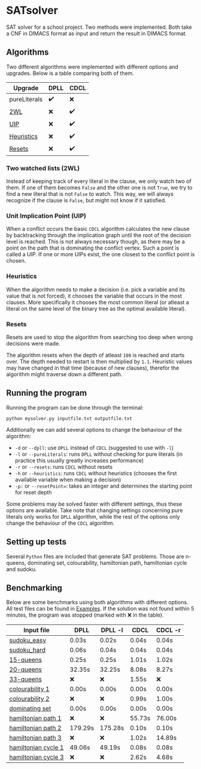 # SATsolver #
SAT solver for a school project. Two methods were implemented. Both take a CNF in DIMACS format as input and return the result in DIMACS format.

## Algorithms
Two different algorithms were implemented with different options and upgrades. Below is a table comparing both of them.

Upgrade | DPLL | CDCL
------- | ---- | ----
pureLiterals | :heavy_check_mark: | :x:
[2WL](#two-watched-lists-2wl "Goto 2WL") | :x: | :heavy_check_mark:
[UIP](#unit-implication-point-uip "Goto UIP") | :x: | :heavy_check_mark:
[Heuristics](#heuristics "Goto Heuristics") | :x: | :heavy_check_mark:
[Resets](#resets "Goto Resets") | :x: | :heavy_check_mark:

### Two watched lists (2WL)
Instead of keeping track of every literal in the clause, we only watch two of them. If one of them becomes `False` and the other one is not `True`, we try to find a new literal that is not `False` to watch. This way, we will always recognize if the clause is `False`, but might not know if it satisfied.

### Unit Implication Point (UIP)
When a conflict occurs the basic `CDCL` algorithm calculates the new clause by backtracking through the implication graph until the root of the decision level is reached. This is not always necessary though, as there may be a point on the path that is dominating the conflict vertex. Such a point is called a UIP. If one or more UIPs exist, the one closest to the conflict point is chosen.

### Heuristics
When the algorithm needs to make a decision (i.e. pick a variable and its value that is not forced), it chooses the variable that occurs in the most clauses. More specifically it chooses the most common literal (or atleast a literal on the same level of the binary tree as the optimal available literal).

### Resets
Resets are used to stop the algorithm from searching too deep when wrong decisions were made.

The algorithm resets when the depth of atleast `100` is reached and starts over. The depth needed to restart is then multiplied by `1.1`. Heuristic values may have changed in that time (because of new clauses), therefor the algorithm might traverse down a different path.

## Running the program
Running the program can be done through the terminal:

`python mysolver.py inputfile.txt outputfile.txt`

Additionally we can add several options to change the behaviour of the algorithm:
* `-d` or `--dpll`: use `DPLL` instead of `CDCL` (suggested to use with `-l`)
* `-l` or `--pureLiterals`: runs `DPLL` without checking for pure literals (in practice this usually greatly increases performance)
* `-r` or `--resets`: runs `CDCL` without resets
* `-h` or `--heuristics`: runs `CDCL` without heuristics (chooses the first available variable when making a decision)
* `-p:` or `--resetPoint=`: takes an integer and determines the starting point for reset depth

Some problems may be solved faster with different settings, thus these options are available. Take note that changing settings concerning pure literals only works for `DPLL` algorithm, while the rest of the options only change the behaviour of the `CDCL` algorithm.

## Setting up tests
Several `Python` files are included that generate SAT problems. Those are n-queens, dominating set, colourability, hamiltonian path, hamiltonian cycle and sudoku.

## Benchmarking
Below are some benchmarks using both algorithms with different options. All test files can be found in [Examples](Examples). If the solution was not found within 5 minutes, the program was stopped (marked with :x: in the table).

Input file | DPLL | DPLL -l | CDCL | CDCL -r
---------- | ---- | ------- | ---- | -------
[sudoku_easy](Examples/sudoku/s2/sat.txt) | 0.03s | 0.02s | 0.04s | 0.04s
[sudoku_hard](Examples/sudoku/s1/sat.txt) | 0.06s | 0.04s | 0.04s | 0.04s
[15-queens](Examples/nqueens/sat15.txt) | 0.25s | 0.25s | 1.01s | 1.02s
[20-queens](Examples/nqueens/sat20.txt) | 32.35s | 32.25s | 8.08s | 8.27s
[33-queens](Examples/nqueens/sat33.txt) | :x: | :x: | 1.55s | :x:
[colourability 1](Examples/colourability/g1/sat2.txt) | 0.00s | 0.00s | 0.00s | 0.00s
[colourability 2](Examples/colourability/g2/sat5.txt) | :x: | :x: | 0.99s | 1.00s
[dominating set](Examples/domset/g1/sat3.txt) | 0.00s | 0.00s | 0.00s | 0.00s
[hamiltonian path 1](Examples/hamiltonian_path/g1/sat.txt) | :x: | :x: | 55.73s | 76.00s
[hamiltonian path 2](Examples/hamiltonian_path/g2/sat.txt) | 179.29s | 175.28s | 0.10s | 0.10s
[hamiltonian path 3](Examples/hamiltonian_path/g3/sat.txt) | :x: | :x: | 1.02s | 14.89s
[hamiltonian cycle 1](Examples/hamiltonian_cycle/g1/sat.txt) | 49.06s | 49.19s | 0.08s | 0.08s
[hamiltonian cycle 3](Examples/hamiltonian_cycle/g2/sat.txt) | :x: | :x: | 2.62s | 4.68s

